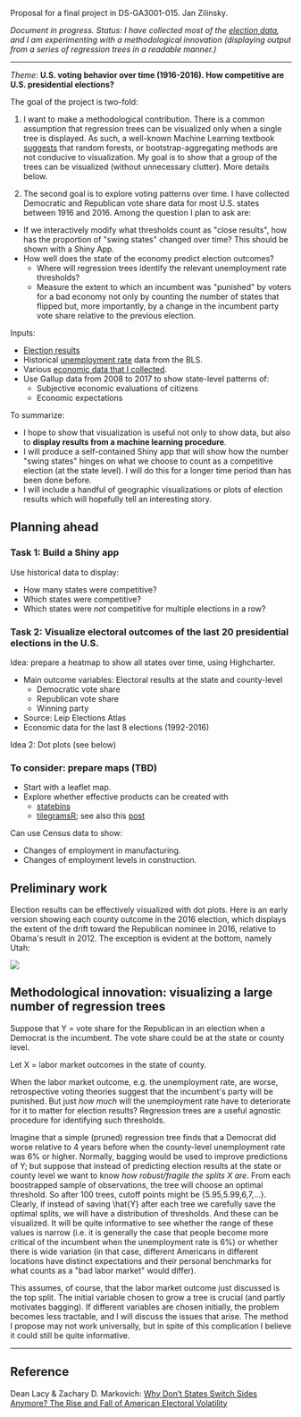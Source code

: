 Proposal for a final project in DS-GA3001-015. Jan Zilinsky.

*Document in progress. Status: I have collected most of the [election data](https://github.com/zilinskyjan/US_economy_and_voting/blob/master/voting/election_results/state_vote_shares_by_party.csv), and I am experimenting with a methodological innovation (displaying output from a series of regression trees in a readable manner.)*

---

*Theme:* **U.S. voting behavior over time (1916-2016). How competitive are U.S. presidential elections?**

The goal of the project is two-fold:

1. I want to make a methodological contribution. There is a common assumption that regression trees can be visualized only when a single tree is displayed. As such, a well-known Machine Learning textbook [suggests](http://www-bcf.usc.edu/~gareth/ISL/ISLR%20Sixth%20Printing.pdf) that random forests, or bootstrap-aggregating methods are not conducive to visualization. My goal is to show that a group of the trees can be visualized (without unnecessary clutter). More details below.

2. The second goal is to explore voting patterns over time. I have collected Democratic and Republican vote share data for most U.S. states between 1916 and 2016. Among the question I plan to ask are:

- If we interactively modify what thresholds count as "close results", how has the proportion of "swing states" changed over time? This should be shown with a Shiny App.
- How well does the state of the economy predict election outcomes? 
  - Where will regression trees identify the relevant unemployment rate thresholds?
  - Measure the extent to which an incumbent was "punished" by voters for a bad economy not only by counting the number of states that flipped but, more importantly, by a change in the incumbent party vote share relative to the previous election.

Inputs: 

- [Election results](https://github.com/zilinskyjan/US_economy_and_voting/blob/master/voting/election_results/state_vote_shares_by_party.csv)
- Historical [unemployment rate](https://www.bls.gov/lau/staadata.txt) data from the BLS.
- Various [economic data that I collected](https://github.com/zilinskyjan/US_economy_and_voting).
- Use Gallup data from 2008 to 2017 to show state-level patterns of:
  - Subjective economic evaluations of citizens
  - Economic expectations

To summarize:

- I hope to show that visualization is useful not only to show data, but also to **display results from a machine learning procedure**.
- I will produce a self-contained Shiny app that will show how the number "swing states" hinges on what we choose to count as a competitive election (at the state level). I will do this for a longer time period than has been done before.
- I will include a handful of geographic visualizations or plots of election results which will hopefully tell an interesting story.

## Planning ahead

### Task 1: Build a Shiny app

Use historical data to display:

- How many states were competitive?
- Which states were competitive?
- Which states were *not* competitive for multiple elections in a row?

### Task 2: Visualize electoral outcomes of the last 20 presidential elections in the U.S.

Idea: prepare a heatmap to show all states over time, using Highcharter.

- Main outcome variables: Electoral results at the state and county-level
  - Democratic vote share
  - Republican vote share
  - Winning party
- Source: Leip Elections Atlas
- Economic data for the last 8 elections (1992-2016)

Idea 2: Dot plots (see below)

### To consider: prepare maps (TBD)

- Start with a leaflet map.
- Explore whether effective products can be created with
  - [statebins](https://rud.is/b/2017/11/18/statebins-reimagined/)
  - [tilegramsR](https://bhaskarvk.github.io/tilegramsR/); see also this [post](https://medium.com/google-news-lab/tilegrams-make-your-own-cartogram-hexmaps-with-our-new-tool-df46894eeec1)

Can use Census data to show: 

- Changes of employment in manufacturing.
- Changes of employment levels in construction.

## Preliminary work

Election results can be effectively visualized with dot plots. Here is an early version showing each county outcome in the 2016 election, which displays the extent of the drift toward the Republican nominee in 2016, relative to Obama's result in 2012. The exception is evident at the bottom, namely Utah:

![](https://github.com/DS-GA3001-015/Zilinsky_Jan/blob/master/project/charts/2016_outcome.png)


## Methodological innovation: visualizing a large number of regression trees

Suppose that Y = vote share for the Republican in an election when a Democrat is the incumbent. The vote share could be at the state or county level.

Let X = labor market outcomes in the state of county.

When the labor market outcome, e.g. the unemployment rate, are worse, retrospective voting theories suggest that the incumbent's party will be punished. But just *how much* will the unemployment rate have to deteriorate for it to matter for election results? Regression trees are a useful agnostic procedure for identifying such thresholds.

Imagine that a simple (pruned) regression tree finds that a Democrat did worse relative to 4 years before when the county-level unemployment rate was 6% or higher. Normally, bagging would be used to improve predictions of Y; but suppose that instead of predicting election results at the state or county level we want to know *how robust/fragile the splits X are*. From each boostrapped sample of observations, the tree will choose an optimal threshold. So after 100 trees, cutoff points might be {5.95,5.99,6,7,...}. Clearly, if instead of saving \hat{Y} after each tree we carefully save the optimal splits, we will have a distribution of thresholds. And these can be visualized. It will be quite informative to see whether the range of these values is narrow (i.e. it is generally the case that people become more critical of the incumbent when the unemployment rate is 6%) or whether there is wide variation (in that case, different Americans in different locations have distinct expectations and their personal benchmarks for what counts as a "bad labor market" would differ).

This assumes, of course, that the labor market outcome just discussed is the top split. The initial variable chosen to grow a tree is crucial (and partly motivates bagging). If different variables are chosen initially, the problem becomes less tractable, and I will discuss the issues that arise. The method I propose may not work universally, but in spite of this complication I believe it could still be quite informative.

---

## Reference

Dean Lacy & Zachary D. Markovich: [Why Don’t States Switch Sides Anymore? The Rise and Fall of American Electoral Volatility](https://cpb-us-east-1-juc1ugur1qwqqqo4.stackpathdns.com/sites.dartmouth.edu/dist/9/280/files/2016/10/Volatility.Simple.v8.pdf)
